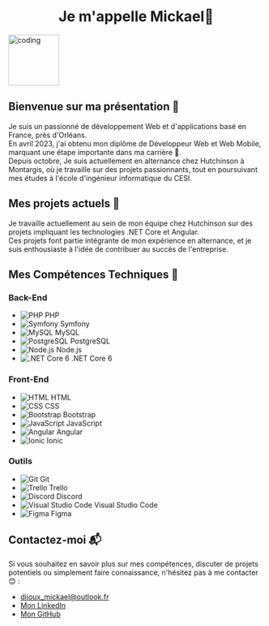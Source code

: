 

<h1 align="center">Je m'appelle Mickael👋</h1>
<img alt="coding" with="400" height="100" src="https://user-images.githubusercontent.com/46269057/152985454-fa5accab-1e0a-48ab-b6a9-0a1a6e81aa30.gif">

## Bienvenue sur ma présentation 🚀

Je suis un passionné de développement Web et d'applications basé en France, près d'Orléans. <br>En avril 2023, j'ai obtenu mon diplôme de Développeur Web et Web Mobile, marquant une étape importante dans ma carrière 🎉.<br>Depuis octobre, Je suis actuellement en alternance chez Hutchinson à Montargis, où je travaille sur des projets passionnants, tout en poursuivant mes études à l'école d'ingénieur informatique du CESI.


## Mes projets actuels 🔭

Je travaille actuellement au sein de mon équipe chez Hutchinson sur des projets impliquant les technologies .NET Core et Angular. <br>
Ces projets font partie intégrante de mon expérience en alternance, et je suis enthousiaste à l'idée de contribuer au succès de l'entreprise.

## Mes Compétences Techniques 🌱

### Back-End
- ![PHP](https://img.icons8.com/officexs/20/000000/php-logo.png) PHP
- ![Symfony](https://img.icons8.com/color/20/000000/symfony.png) Symfony
- ![MySQL](https://img.icons8.com/ios-filled/20/000000/mysql-logo.png) MySQL
- ![PostgreSQL](https://img.icons8.com/color/20/000000/postgreesql.png) PostgreSQL
- ![Node.js](https://img.icons8.com/color/20/000000/nodejs.png) Node.js
- ![.NET Core 6](https://img.icons8.com/color/20/000000/dot-net.png) .NET Core 6

### Front-End
- ![HTML](https://img.icons8.com/color/20/000000/html-5--v1.png) HTML
- ![CSS](https://img.icons8.com/color/20/000000/css3.png) CSS
- ![Bootstrap](https://img.icons8.com/color/20/000000/bootstrap.png) Bootstrap
- ![JavaScript](https://img.icons8.com/color/20/000000/javascript--v1.png) JavaScript
- ![Angular](https://img.icons8.com/color/20/000000/angularjs.png) Angular
- ![Ionic](https://img.icons8.com/color/20/000000/ionic.png) Ionic

### Outils
- ![Git](https://img.icons8.com/color/20/000000/git.png) Git
- ![Trello](https://img.icons8.com/color/20/000000/trello.png) Trello
- ![Discord](https://img.icons8.com/fluent/20/000000/discord-new-logo.png) Discord
- ![Visual Studio Code](https://img.icons8.com/color/20/000000/visual-studio-code-2019.png) Visual Studio Code
- ![Figma](https://img.icons8.com/color/20/000000/figma--v1.png) Figma

## Contactez-moi 📬

Si vous souhaitez en savoir plus sur mes compétences, discuter de projets potentiels ou simplement faire connaissance, n'hésitez pas à me contacter 😊 :

- [dijoux_mickael@outlook.fr](mailto:dijoux_mickael@outlook.fr)
- [Mon LinkedIn](https://www.linkedin.com/in/mickael-dijoux-a58797252)
- [Mon GitHub](https://github.com/Mikadjx)






